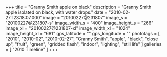 +++
title = "Granny Smith apple on black"
description = "Granny Smith apple isolated on black, with water drops."
date = "2010-02-27T23:18:07.000"
image = "20100227@231807"
image_s = "20100227@231807-s"
image_width_s = "400"
image_height_s = "266"
image_xl = "20100227@231807-xl"
image_width_xl = "1024"
image_height_xl = "681"
gps_latitude = ""
gps_longitude = ""
phototags = [ "2010", "2010-02", "2010-02-27", "Granny Smith", "apple", "black", "close up", "fruit", "green", "gridded flash", "indoor", "lighting", "still life" ]
galleries = [ "2010 Timeline" ]
+++
